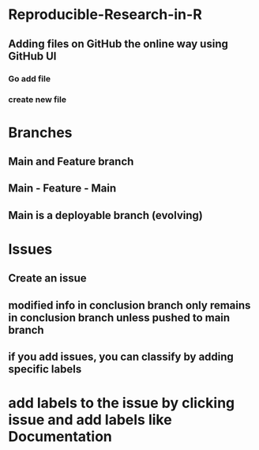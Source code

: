 # Reproducible-Research-in-R
## Adding files on GitHub the online way using GitHub UI

### Go add file
### create new file


# Branches

## Main and Feature branch

## Main - Feature - Main

## Main is a deployable branch (evolving)


# Issues

## Create an issue

## modified info in conclusion branch only remains in conclusion branch unless pushed to main branch
## if you add issues, you can classify by adding specific labels

# add labels to the issue by clicking issue and add labels like Documentation
